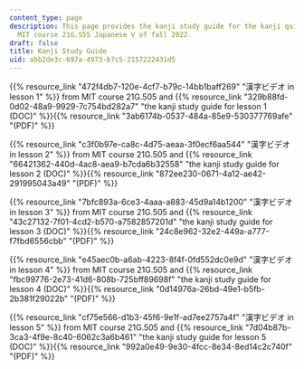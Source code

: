 ```yaml
---
content_type: page
description: This page provides the kanji study guide for the kanji quizzes in the
  MIT course 21G.S55 Japanese V of fall 2022.
draft: false
title: Kanji Study Guide
uid: abb2de3c-697a-4973-b7c5-2157222431d5
---
```

{{% resource_link "472f4db7-120e-4cf7-b79c-14bb1baff269" "漢字ビデオ in lesson 1" %}} from MIT course 21G.505 and {{% resource_link "329b88fd-0d02-48a9-9929-7c754bd282a7" "the kanji study guide for lesson 1 (DOC)" %}}{{% resource_link "3ab6174b-0537-484a-85e9-530377769afe" "(PDF)" %}}

{{% resource_link "c3f0b97e-ca8c-4d75-aeaa-3f0ecf6aa544" "漢字ビデオ in lesson 2" %}} from MIT course 21G.505 and {{% resource_link "66421362-440d-4ac8-aea9-b7cda6b32558" "the kanji study guide for lesson 2 (DOC)" %}}{{% resource_link "872ee230-0671-4a12-ae42-291995043a49" "(PDF)" %}}

{{% resource_link "7bfc893a-6ce3-4aaa-a883-45d9a14b1200" "漢字ビデオ in lesson 3" %}} from MIT course 21G.505 and {{% resource_link "43c27132-7f01-4cd2-b570-a7582857201d" "the kanji study guide for lesson 3 (DOC)" %}}{{% resource_link "24c8e962-32e2-449a-a777-f7fbd6556cbb" "(PDF)" %}}

{{% resource_link "e45aec0b-a6ab-4223-8f4f-0fd552dc0e9d" "漢字ビデオ in lesson 4" %}} from MIT course 21G.505 and {{% resource_link "fbc99776-2e73-41d6-808b-725bff89698f" "the kanji study guide for lesson 4 (DOC)" %}}{{% resource_link "0d14976a-26bd-49e1-b5fb-2b381f29022b" "(PDF)" %}}

{{% resource_link "cf75e566-d1b3-45f6-9e1f-ad7ee2757a4f" "漢字ビデオ in lesson 5" %}} from MIT course 21G.505 and {{% resource_link "7d04b87b-3ca3-4f9e-8c40-6062c3a6b461" "the kanji study guide for lesson 5 (DOC)" %}}{{% resource_link "992a0e49-9e30-4fcc-8e34-8ed14c2c740f" "(PDF)" %}}